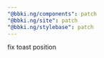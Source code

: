 ```yaml
---
"@bbki.ng/components": patch
"@bbki.ng/site": patch
"@bbki.ng/stylebase": patch
---
```


fix toast position
